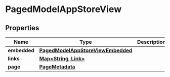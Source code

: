 

# PagedModelAppStoreView


## Properties

| Name | Type | Description | Notes |
|------------ | ------------- | ------------- | -------------|
|**embedded** | [**PagedModelAppStoreViewEmbedded**](PagedModelAppStoreViewEmbedded.md) |  |  [optional] |
|**links** | [**Map&lt;String, Link&gt;**](Link.md) |  |  [optional] |
|**page** | [**PageMetadata**](PageMetadata.md) |  |  [optional] |



